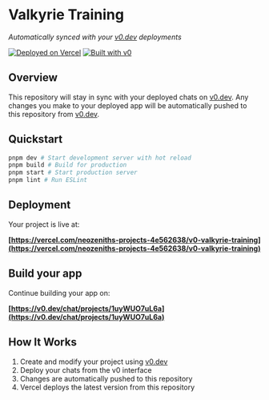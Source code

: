 # Valkyrie Training

*Automatically synced with your [v0.dev](https://v0.dev) deployments*

[![Deployed on Vercel](https://img.shields.io/badge/Deployed%20on-Vercel-black?style=for-the-badge&logo=vercel)](https://vercel.com/neozeniths-projects-4e562638/v0-valkyrie-training)
[![Built with v0](https://img.shields.io/badge/Built%20with-v0.dev-black?style=for-the-badge)](https://v0.dev/chat/projects/1uyWUO7uL6a)

## Overview

This repository will stay in sync with your deployed chats on [v0.dev](https://v0.dev).
Any changes you make to your deployed app will be automatically pushed to this repository from [v0.dev](https://v0.dev).

## Quickstart

```sh
pnpm dev # Start development server with hot reload
pnpm build # Build for production
pnpm start # Start production server
pnpm lint # Run ESLint
```

## Deployment

Your project is live at:

**[https://vercel.com/neozeniths-projects-4e562638/v0-valkyrie-training](https://vercel.com/neozeniths-projects-4e562638/v0-valkyrie-training)**

## Build your app

Continue building your app on:

**[https://v0.dev/chat/projects/1uyWUO7uL6a](https://v0.dev/chat/projects/1uyWUO7uL6a)**

## How It Works

1. Create and modify your project using [v0.dev](https://v0.dev)
2. Deploy your chats from the v0 interface
3. Changes are automatically pushed to this repository
4. Vercel deploys the latest version from this repository
